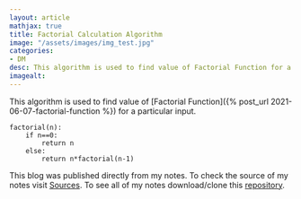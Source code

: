 ```yaml
---
layout: article
mathjax: true
title: Factorial Calculation Algorithm
image: "/assets/images/img_test.jpg"
categories:
- DM
desc: This algorithm is used to find value of Factorial Function for a particular input. 
imagealt: 
---
```


This algorithm is used to find value of [Factorial Function]({% post_url 2021-06-07-factorial-function %}) for a particular input.

```
factorial(n):
	if n==0:
		return n
	else:
		return n*factorial(n-1)
```



This blog was published directly from my notes.
To check the source of my notes visit [Sources](sources.html).
To see all of my notes download/clone this [repository](https://github.com/bovem/CS).
